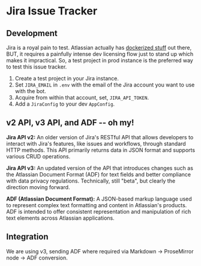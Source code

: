 # Jira Issue Tracker

## Development

Jira is a royal pain to test. Atlassian actually has [dockerized stuff](https://hub.docker.com/r/atlassian/jira-software) out there, BUT, it requires a painfully intense dev licensing flow just to stand up which makes it impractical. So, a test project in prod instance is the preferred way to test this issue tracker.

1. Create a test project in your Jira instance.
2. Set `JIRA_EMAIL` in `.env` with the email of the Jira account you want to use with the bot.
3. Acquire from within that account, set, `JIRA_API_TOKEN`.
4. Add a `JiraConfig` to your dev `AppConfig`.

## v2 API, v3 API, and ADF -- oh my!

**Jira API v2:**
An older version of Jira's RESTful API that allows developers to interact with Jira's features, like issues and workflows, through standard HTTP methods. This API primarily returns data in JSON format and supports various CRUD operations.

**Jira API v3:**
An updated version of the API that introduces changes such as the Atlassian Document Format (ADF) for text fields and better compliance with data privacy regulations. Technically, still "beta", but clearly the direction moving forward.

**ADF (Atlassian Document Format):**
A JSON-based markup language used to represent complex text formatting and content in Atlassian's products. ADF is intended to offer consistent representation and manipulation of rich text elements across Atlassian applications.

## Integration

We are using v3, sending ADF where required via Markdown -> ProseMirror node -> ADF conversion.
